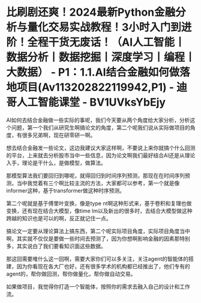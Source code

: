 # 比刷剧还爽！2024最新Python金融分析与量化交易实战教程！3小时入门到进阶！全程干货无废话！（AI人工智能丨数据分析丨数据挖掘丨深度学习丨编程丨大数据） - P1：1.1.AI结合金融如何做落地项目(Av113202822119942,P1) - 迪哥人工智能课堂 - BV1UVksYbEjy

AI如何去结合金融做一些实际的事呢，我们今天要从两个角度给大家分析，分析这个问题，第一个我们从研究生啊搞论文的角度，第二个呢我们说从实际做项目的角度，有很多兄弟啊，现在研零研一啊。

想去结合金融发一些论文，这边我建议大家这样啊，不要说上来你就搞个什么回测的平台，上来就去分析股市当中一些信息，因为论文啊我们最好结合AI还是从理论入手，理论是干什么，是做模型，做算法。

那模型算法我们要回归到哪呢，就得回归到时间序列预测，那现在在时间序列预测，当中我觉着有三个啊比较主流的方法，大家都可以参考，第一个就是像informer这种，基于transformer做这种时序预测。

第二个呢就是基于傅里叶变换，像是type nt啊这种形式来，基于卷积和复理也做变换，还有现在结合大模型，像time lm以及新出的很多时，去结合大模型做这种跨越的知识也是可以的啊，反正就记住一点。

搞论文一定要从理论算法上搞东西，第二个呢实际项目角度，实际项目角度当中啊，其实就不仅仅是要做一些时间去预测了，因为你想啊影响金融的因素那特别多，其实说白了我们要看知识面这些数据。

那这回需要堆什么这一回啊，需要大家你们可以多关注，关注agent的智能体的搭建，因为你看现在各大厂也好，还有很多学术的机构都已经推出了，他们专有的agent的，帮你做回测，帮你做量化，帮你做自动交易。

如果做项目，我觉得你打造一个智能体，按照你的需求去融入自己的设计和工作流。
